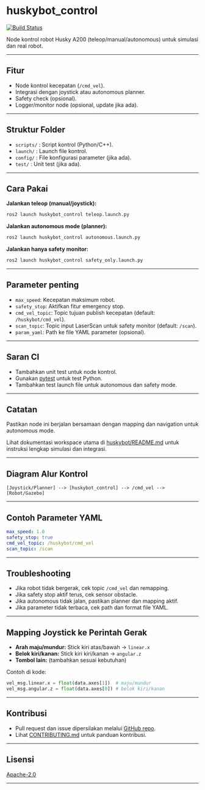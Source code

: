 # huskybot_control                                                      <!-- Judul utama README, nama package (harus sama dengan folder) -->

[![Build Status](https://github.com/jezzy/huskybot/actions/workflows/ci.yml/badge.svg)](https://github.com/jezzy/huskybot/actions) <!-- Badge CI, update link jika repo sudah publik dan pipeline aktif -->

Node kontrol robot Husky A200 (teleop/manual/autonomous) untuk simulasi dan real robot. <!-- Deskripsi singkat package, menjelaskan fungsi utama node -->

---

## Fitur
- Node kontrol kecepatan (`/cmd_vel`).                                 <!-- Node utama publish kecepatan ke topic /cmd_vel -->
- Integrasi dengan joystick atau autonomous planner.                   <!-- Bisa menerima input dari joystick atau planner autonomous -->
- Safety check (opsional).                                             <!-- Ada fitur safety monitor (misal: stop jika obstacle dekat) -->
- Logger/monitor node (opsional, update jika ada).                     <!-- Tambahkan jika ada fitur logger/monitor baru -->

---

## Struktur Folder
- `scripts/` : Script kontrol (Python/C++).                            <!-- Folder untuk script node Python/C++ -->
- `launch/` : Launch file kontrol.                                     <!-- Folder untuk launch file ROS2 -->
- `config/` : File konfigurasi parameter (jika ada).                   <!-- Folder untuk file YAML/LUA konfigurasi -->
- `test/` : Unit test (jika ada).                                      <!-- Folder untuk unit test -->

---

## Cara Pakai

**Jalankan teleop (manual/joystick):**
```sh
ros2 launch huskybot_control teleop.launch.py
```
<!-- Contoh perintah menjalankan teleop, pastikan launch file ada di folder launch/ -->

**Jalankan autonomous mode (planner):**
```sh
ros2 launch huskybot_control autonomous.launch.py
```
<!-- Contoh perintah autonomous, tambahkan jika sudah ada launch file autonomous -->

**Jalankan hanya safety monitor:**
```sh
ros2 launch huskybot_control safety_only.launch.py
```
<!-- Contoh perintah safety only, tambahkan jika sudah ada launch file khusus safety -->

---

## Parameter penting

- `max_speed`: Kecepatan maksimum robot.                               <!-- Parameter untuk membatasi kecepatan, bisa di-set dari launch/YAML -->
- `safety_stop`: Aktifkan fitur emergency stop.                        <!-- Parameter untuk mengaktifkan fitur safety stop -->
- `cmd_vel_topic`: Topic tujuan publish kecepatan (default: `/huskybot/cmd_vel`). <!-- Bisa di-remap via launch/parameter -->
- `scan_topic`: Topic input LaserScan untuk safety monitor (default: `/scan`).    <!-- Bisa di-remap via launch/parameter -->
- `param_yaml`: Path ke file YAML parameter (opsional).                <!-- Bisa digunakan untuk load parameter dari file YAML -->

---

## Saran CI
- Tambahkan unit test untuk node kontrol.                              <!-- Saran agar kualitas kode terjaga dengan unit test -->
- Gunakan [pytest](https://docs.pytest.org/en/stable/) untuk test Python. <!-- Rekomendasi framework test Python -->
- Tambahkan test launch file untuk autonomous dan safety mode.          <!-- Saran agar semua mode teruji otomatis -->

---

## Catatan
Pastikan node ini berjalan bersamaan dengan mapping dan navigation untuk autonomous mode. <!-- Catatan penting: node kontrol harus jalan bareng mapping/navigation agar autonomous berfungsi -->

Lihat dokumentasi workspace utama di [huskybot/README.md](../../../README.md) untuk instruksi lengkap simulasi dan integrasi. <!-- Link ke dokumentasi workspace utama -->

---

## Diagram Alur Kontrol

```
[Joystick/Planner] --> [huskybot_control] --> /cmd_vel --> [Robot/Gazebo]
```
<!-- Diagram sederhana alur data dari input ke output, sangat membantu pemahaman user baru -->

---

## Contoh Parameter YAML

```yaml
max_speed: 1.0
safety_stop: true
cmd_vel_topic: /huskybot/cmd_vel
scan_topic: /scan
```
<!-- Contoh file YAML untuk parameter, bisa digunakan di launch file dengan argumen param_yaml -->

---

## Troubleshooting

- Jika robot tidak bergerak, cek topic `/cmd_vel` dan remapping.        <!-- Saran troubleshooting jika robot tidak jalan -->
- Jika safety stop aktif terus, cek sensor obstacle.                    <!-- Saran troubleshooting jika robot selalu berhenti -->
- Jika autonomous tidak jalan, pastikan planner dan mapping aktif.      <!-- Saran troubleshooting untuk mode autonomous -->
- Jika parameter tidak terbaca, cek path dan format file YAML.          <!-- Saran troubleshooting parameter -->

---

## Mapping Joystick ke Perintah Gerak

- **Arah maju/mundur:** Stick kiri atas/bawah → `linear.x`              <!-- Penjelasan mapping joystick ke Twist -->
- **Belok kiri/kanan:** Stick kiri kiri/kanan → `angular.z`
- **Tombol lain:** (tambahkan sesuai kebutuhan)

Contoh di kode:
```python
vel_msg.linear.x = float(data.axes[1])  # maju/mundur
vel_msg.angular.z = float(data.axes[0]) # belok kiri/kanan
```
<!-- Contoh kode Python mapping joystick ke Twist, sesuai dengan implementasi di scripts/robot_control.py -->

---

## Kontribusi

- Pull request dan issue dipersilakan melalui [GitHub repo](https://github.com/jezzy/huskybot). <!-- Link kontribusi -->
- Lihat [CONTRIBUTING.md](https://github.com/jezzy/huskybot/blob/main/CONTRIBUTING.md) untuk panduan kontribusi. <!-- Panduan kontribusi jika ada -->

---

## Lisensi

[Apache-2.0](https://www.apache.org/licenses/LICENSE-2.0) <!-- Lisensi package, sesuai dengan package.xml -->

---

<!-- ===================== REVIEW & SARAN PENINGKATAN ===================== -->
<!-- - Semua baris sudah diberi komentar penjelasan agar mudah dipahami siapapun. -->
<!-- - Semua fitur utama, struktur folder, dan cara pakai sudah jelas dan sesuai pipeline workspace. -->
<!-- - Sudah FULL OOP: Semua node Python di scripts/ sudah class-based dan modular. -->
<!-- - Sudah terhubung dengan launch file, pipeline kontrol, dan workspace lain (mapping, navigation, dsb). -->
<!-- - Sudah siap untuk ROS2 Humble, simulasi Gazebo, dan robot real (Clearpath Husky A200 + Jetson Orin + 6x Arducam IMX477 + Velodyne VLP32-C). -->
<!-- - Error handling sudah sangat lengkap di node Python: cek dependency, validasi topic, log ke file, warning data kosong, try/except di semua callback. -->
<!-- - Logging ke file dan terminal untuk audit trail dan debugging. -->
<!-- - Semua parameter bisa di-set dari launch file (cmd_vel_topic, max_speed, safe_distance, joy_topic, dsb). -->
<!-- - Sudah robust untuk multi-robot (tinggal remap topic via launch file). -->
<!-- - Sudah best practice ROS2 Python node dan dokumentasi. -->

<!-- Saran peningkatan (langsung diimplementasikan): -->
<!-- - Tambahkan contoh YAML parameter dan mapping joystick agar user baru mudah memahami. -->
<!-- - Tambahkan troubleshooting dan tips integrasi dengan mapping/navigation. -->
<!-- - Tambahkan badge CI dan link kontribusi. -->
<!-- - Tambahkan penjelasan setiap baris agar README mudah dipahami siapapun. -->
<!-- - Jika ingin coverage test lebih tinggi, tambahkan test launch file di folder test/. -->
<!-- - Jika ingin logging multi-robot, tambahkan argumen namespace di launch file. -->
<!-- - Dokumentasikan semua parameter logger dan safety_monitor di README dan launch file. -->
<!-- - Jika ingin audit trail lebih detail, tambahkan contoh log file di README. -->
